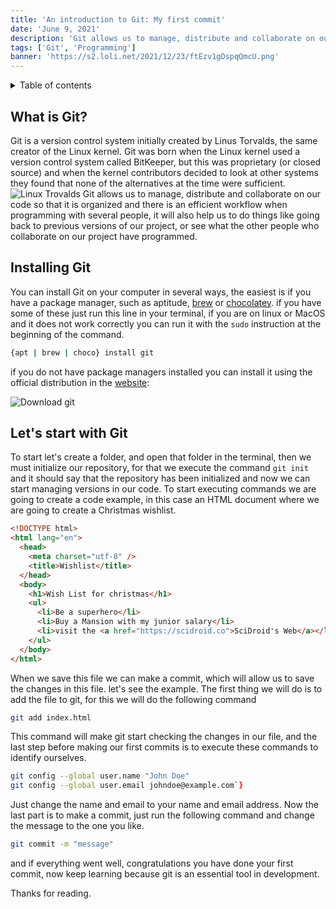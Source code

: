 ```yaml
---
title: 'An introduction to Git: My first commit'
date: 'June 9, 2021'
description: 'Git allows us to manage, distribute and collaborate on our code so that it is organized and there is an efficient workflow when programming with several people, it will also help us to do things like going back to previous versions of our project.'
tags: ['Git', 'Programming']
banner: 'https://s2.loli.net/2021/12/23/ftEzv1gDspqQmcU.png'
---
```


<details> 
  <summary>Table of contents</summary>
  
  [[toc]]
</details>

## What is Git?

Git is a version control system initially created by Linus Torvalds, the same creator of the Linux kernel. Git was born when the Linux kernel used a version control system called BitKeeper, but this was proprietary (or closed source) and when the kernel contributors decided to look at other systems they found that none of the alternatives at the time were sufficient.
![Linux Trovalds](https://dev-to-uploads.s3.amazonaws.com/uploads/articles/2kulqu1vmzdkaj6h11ua.jpg)
Git allows us to manage, distribute and collaborate on our code so that it is organized and there is an efficient workflow when programming with several people, it will also help us to do things like going back to previous versions of our project, or see what the other people who collaborate on our project have programmed.

## Installing Git

You can install Git on your computer in several ways, the easiest is if you have a package manager, such as aptitude, [brew](https://brew.sh/) or [chocolatey](https://chocolatey.org/).
if you have some of these just run this line in your terminal, if you are on linux or MacOS and it does not work correctly you can run it with the `sudo` instruction at the beginning of the command.

```bash
{apt | brew | choco} install git
```

if you do not have package managers installed you can install it using the official distribution in the [website](https://git-scm.com/):

![Download git](https://s2.loli.net/2021/12/23/mdMEAuhbl2PwWfn.png)

## Let's start with Git

To start let's create a folder, and open that folder in the terminal, then we must initialize our repository, for that we execute the command `git init` and it should say that the repository has been initialized and now we can start managing versions in our code.
To start executing commands we are going to create a code example, in this case an HTML document where we are going to create a Christmas wishlist.

```html
<!DOCTYPE html>
<html lang="en">
  <head>
    <meta charset="utf-8" />
    <title>Wishlist</title>
  </head>
  <body>
    <h1>Wish List for christmas</h1>
    <ul>
      <li>Be a superhero</li>
      <li>Buy a Mansion with my junior salary</li>
      <li>visit the <a href="https://scidroid.co">SciDroid's Web</a></li>
    </ul>
  </body>
</html>
```

When we save this file we can make a commit, which will allow us to save the changes in this file. let's see the example.
The first thing we will do is to add the file to git, for this we will do the following command

```bash
git add index.html
```

This command will make git start checking the changes in our file, and the last step before making our first commits is to execute these commands to identify ourselves.

```bash
git config --global user.name "John Doe"
git config --global user.email johndoe@example.com`}
```

Just change the name and email to your name and email address.
Now the last part is to make a commit, just run the following command and change the message to the one you like.

```bash
git commit -m "message"
```

and if everything went well, congratulations you have done your first commit, now keep learning because git is an essential tool in development.

Thanks for reading.
